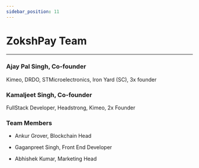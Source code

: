 ```yaml
---
sidebar_position: 11
---
```


# ZokshPay Team


---


### Ajay Pal Singh, Co-founder
Kimeo, DRDO, STMicroelectronics, Iron Yard (SC), 3x founder

### Kamaljeet Singh, Co-founder
FullStack Developer, Headstrong, Kimeo, 2x Founder

### Team Members

- Ankur Grover, Blockchain Head

- Gaganpreet Singh, Front End Developer

- Abhishek Kumar, Marketing Head
